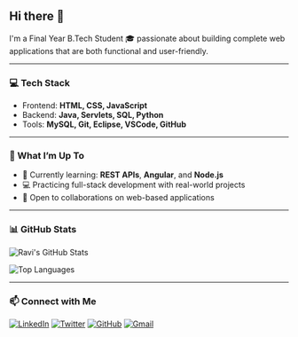 ## Hi there 👋  
I'm a Final Year B.Tech Student 🎓 passionate about building complete web applications that are both functional and user-friendly.

---

### 💻 Tech Stack  
- Frontend: **HTML, CSS, JavaScript**  
- Backend: **Java, Servlets, SQL, Python**  
- Tools: **MySQL, Git, Eclipse, VSCode, GitHub**

---

### 🚀 What I’m Up To  
- 🌱 Currently learning: **REST APIs**, **Angular**, and **Node.js**  
- 💻 Practicing full-stack development with real-world projects  
- 🤝 Open to collaborations on web-based applications

---

### 📊 GitHub Stats  

![Ravi's GitHub Stats](https://github-readme-stats.vercel.app/api?username=Ravi-narayana-brahma&show_icons=true&theme=radical)  

![Top Languages](https://github-readme-stats.vercel.app/api/top-langs/?username=Ravi-narayana-brahma&layout=compact&theme=radical)

---

### 📫 Connect with Me

[![LinkedIn](https://img.shields.io/badge/-_-?style=flat-rounded&logo=linkedin&logoColor=white&label=)](https://www.linkedin.com/in/your-linkedin-profile)
[![Twitter](https://img.shields.io/badge/-_-?style=flat-rounded&logo=twitter&logoColor=white&label=)](https://twitter.com/your-twitter)
[![GitHub](https://img.shields.io/badge/-_-?style=flat-rounded&logo=github&logoColor=white&label=)](https://your-portfolio.com)
[![Gmail](https://img.shields.io/badge/-_-?style=flat-rounded&logo=gmail&logoColor=white&label=)](mailto:your-email@example.com)


